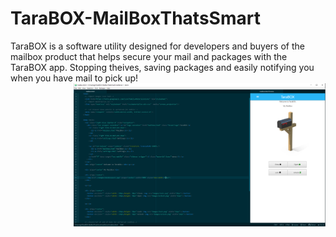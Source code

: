 # TaraBOX-MailBoxThatsSmart
TaraBOX is a software utility designed for developers and buyers of the mailbox product that helps secure your mail and
packages with the TaraBOX app. Stopping theives, saving packages and easily notifying you when you have mail to pick up!
<img src="tarabox-preview.PNG" width="80%" align="right" title="TaraBOX">
